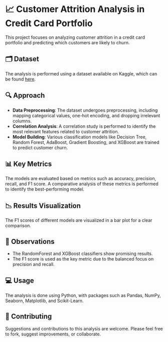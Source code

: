 # 📈 Customer Attrition Analysis in Credit Card Portfolio

This project focuses on analyzing customer attrition in a credit card portfolio and predicting which customers are likely to churn.

## 🗂️ Dataset

The analysis is performed using a dataset available on Kaggle, which can be found [here](https://www.kaggle.com/datasets/sakshigoyal7/credit-card-customers).

## 🔍 Approach

- **Data Preprocessing**: The dataset undergoes preprocessing, including mapping categorical values, one-hot encoding, and dropping irrelevant columns.
- **Correlation Analysis**: A correlation study is performed to identify the most relevant features related to customer attrition.
- **Model Building**: Various classification models like Decision Tree, Random Forest, AdaBoost, Gradient Boosting, and XGBoost are trained to predict customer churn.

## 📊 Key Metrics

The models are evaluated based on metrics such as accuracy, precision, recall, and F1 score. A comparative analysis of these metrics is performed to identify the best-performing model.

## 📉 Results Visualization

The F1 scores of different models are visualized in a bar plot for a clear comparison.

## 🧐 Observations

- The RandomForest and XGBoost classifiers show promising results.
- The F1 score is used as the key metric due to the balanced focus on precision and recall.

## 💻 Usage

The analysis is done using Python, with packages such as Pandas, NumPy, Seaborn, Matplotlib, and Scikit-Learn.

## 👐 Contributing

Suggestions and contributions to this analysis are welcome. Please feel free to fork, suggest improvements, or collaborate.

